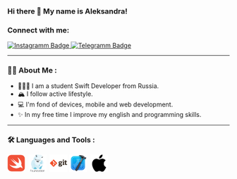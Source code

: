 ### Hi there 👋 My name is Aleksandra! 

### Connect with me:
<div id="badges">
  <a href="https://www.instagram.com/https://instagram.com/aleksandra.lesovskaya?r=nametag/">
    <img width="86px" src="https://img.shields.io/badge/Instagram-E4405F?style=for-the-badge&logo=instagram&logoColor=white" alt="Instagramm Badge"/>
  </a>
  <a href="https://t.me/Aleksandra2457">
    <img width="80px" src="https://img.shields.io/badge/Telegram-2CA5E0?style=for-the-badge&logo=telegram&logoColor=white" alt="Telegramm Badge"/> 
  </a>
</div>
   </div>
   
  ---
  
### 👩🏻 About Me :

  - 👩🏻‍💻 I am a student Swift Developer from Russia. 
  - 🏔 I follow active lifestyle.
  - 💻 I'm fond of devices, mobile and web development.
  - ✨ In my free time I improve my english and programming skills.
 
  ---
  
### 🛠️ Languages and Tools :

<div>
  <img src="https://github.com/devicons/devicon/blob/master/icons/swift/swift-original.svg" title="Swift" alt="Swift" width="40" height="40"/>&nbsp;
  <img src="https://github.com/devicons/devicon/blob/master/icons/foundation/foundation-original-wordmark.svg" title="Foundation" alt="Foundation" width="40" height="40"/>&nbsp;
  <img src="https://github.com/devicons/devicon/blob/master/icons/git/git-original-wordmark.svg" title="Git" **alt="Git" width="40" height="40"/>
  <img src="https://github.com/devicons/devicon/blob/master/icons/xcode/xcode-original.svg" title="XCode" alt="XCode" width="40" height="40"/>&nbsp;
  <img src="https://github.com/devicons/devicon/blob/master/icons/apple/apple-original.svg" title="Apple" alt="Apple" width="40" height="40"/>&nbsp;
  
</div>
